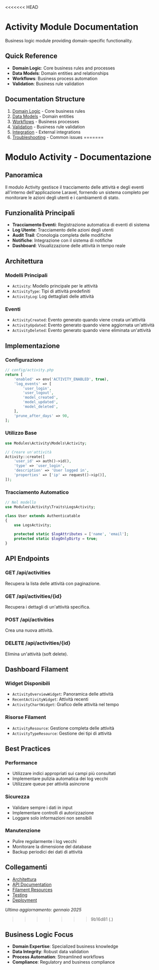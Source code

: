 <<<<<<< HEAD
# Activity Module Documentation

Business logic module providing domain-specific functionality.

## Quick Reference
- **Domain Logic**: Core business rules and processes
- **Data Models**: Domain entities and relationships
- **Workflows**: Business process automation
- **Validation**: Business rule validation

## Documentation Structure
1. [Domain Logic](domain-logic.md) - Core business rules
2. [Data Models](data-models.md) - Domain entities
3. [Workflows](workflows.md) - Business processes
4. [Validation](validation.md) - Business rule validation
5. [Integration](integration.md) - External integrations
6. [Troubleshooting](troubleshooting.md) - Common issues
=======
# Modulo Activity - Documentazione

## Panoramica
Il modulo Activity gestisce il tracciamento delle attività e degli eventi all'interno dell'applicazione Laravel, fornendo un sistema completo per monitorare le azioni degli utenti e i cambiamenti di stato.

## Funzionalità Principali
- **Tracciamento Eventi**: Registrazione automatica di eventi di sistema
- **Log Utente**: Tracciamento delle azioni degli utenti
- **Audit Trail**: Cronologia completa delle modifiche
- **Notifiche**: Integrazione con il sistema di notifiche
- **Dashboard**: Visualizzazione delle attività in tempo reale

## Architettura

### Modelli Principali
- `Activity`: Modello principale per le attività
- `ActivityType`: Tipi di attività predefiniti
- `ActivityLog`: Log dettagliati delle attività

### Eventi
- `ActivityCreated`: Evento generato quando viene creata un'attività
- `ActivityUpdated`: Evento generato quando viene aggiornata un'attività
- `ActivityDeleted`: Evento generato quando viene eliminata un'attività

## Implementazione

### Configurazione
```php
// config/activity.php
return [
    'enabled' => env('ACTIVITY_ENABLED', true),
    'log_events' => [
        'user_login',
        'user_logout',
        'model_created',
        'model_updated',
        'model_deleted',
    ],
    'prune_after_days' => 90,
];
```

### Utilizzo Base
```php
use Modules\Activity\Models\Activity;

// Creare un'attività
Activity::create([
    'user_id' => auth()->id(),
    'type' => 'user_login',
    'description' => 'User logged in',
    'properties' => ['ip' => request()->ip()],
]);
```

### Tracciamento Automatico
```php
// Nel modello
use Modules\Activity\Traits\LogsActivity;

class User extends Authenticatable
{
    use LogsActivity;
    
    protected static $logAttributes = ['name', 'email'];
    protected static $logOnlyDirty = true;
}
```

## API Endpoints

### GET /api/activities
Recupera la lista delle attività con paginazione.

### GET /api/activities/{id}
Recupera i dettagli di un'attività specifica.

### POST /api/activities
Crea una nuova attività.

### DELETE /api/activities/{id}
Elimina un'attività (soft delete).

## Dashboard Filament

### Widget Disponibili
- `ActivityOverviewWidget`: Panoramica delle attività
- `RecentActivityWidget`: Attività recenti
- `ActivityChartWidget`: Grafico delle attività nel tempo

### Risorse Filament
- `ActivityResource`: Gestione completa delle attività
- `ActivityTypeResource`: Gestione dei tipi di attività

## Best Practices

### Performance
- Utilizzare indici appropriati sui campi più consultati
- Implementare pulizia automatica dei log vecchi
- Utilizzare queue per attività asincrone

### Sicurezza
- Validare sempre i dati in input
- Implementare controlli di autorizzazione
- Loggare solo informazioni non sensibili

### Manutenzione
- Pulire regolarmente i log vecchi
- Monitorare la dimensione del database
- Backup periodici dei dati di attività

## Collegamenti

- [Architettura](./architecture.md)
- [API Documentation](./api.md)
- [Filament Resources](./filament-resources.md)
- [Testing](./testing.md)
- [Deployment](./deployment.md)

*Ultimo aggiornamento: gennaio 2025*
>>>>>>> 9b16d81 (.)

## Business Logic Focus
- **Domain Expertise**: Specialized business knowledge
- **Data Integrity**: Robust data validation
- **Process Automation**: Streamlined workflows
- **Compliance**: Regulatory and business compliance

